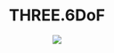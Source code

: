 <div align="center">
<h1>THREE.6DoF</h1>
<img src="https://github.com/juniorxsound/THREE.SixDOF/workflows/CI/badge.svg" />
</div>